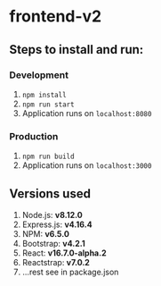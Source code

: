 # frontend-v2

## Steps to install and run:
### Development
1. ``npm install``
2. ``npm run start``
3. Application runs on ``localhost:8080``

### Production
1. ``npm run build``
2. Application runs on ``localhost:3000``

## Versions used
1. Node.js: **v8.12.0**
2. Express.js: **v4.16.4**
3. NPM: **v6.5.0**
4. Bootstrap: **v4.2.1**
5. React: **v16.7.0-alpha.2**
7. Reactstrap: **v7.0.2**
8. ...rest see in package.json
